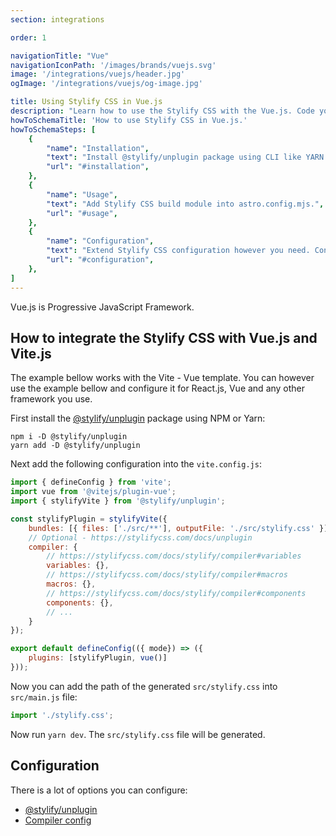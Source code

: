 ```yaml
---
section: integrations

order: 1

navigationTitle: "Vue"
navigationIconPath: '/images/brands/vuejs.svg'
image: '/integrations/vuejs/header.jpg'
ogImage: '/integrations/vuejs/og-image.jpg'

title: Using Stylify CSS in Vue.js
description: "Learn how to use the Stylify CSS with the Vue.js. Code your Vue.js website faster with Stylify CSS."
howToSchemaTitle: 'How to use Stylify CSS in Vue.js.'
howToSchemaSteps: [
	{
		"name": "Installation",
		"text": "Install @stylify/unplugin package using CLI like YARN or NPM.",
		"url": "#installation",
	},
	{
		"name": "Usage",
		"text": "Add Stylify CSS build module into astro.config.mjs.",
		"url": "#usage",
	},
	{
		"name": "Configuration",
		"text": "Extend Stylify CSS configuration however you need. Configure variables, components, custom selectors and a lot more.",
		"url": "#configuration",
	},
]
---
```


Vue.js is Progressive JavaScript Framework.

<stack-blitz-link link="stylify-vue-vite"></stack-blitz-link>

## How to integrate the Stylify CSS with Vue.js and Vite.js

The example bellow works with the Vite - Vue template. You can however use the example bellow and configure it for React.js, Vue and any other framework you use.

First install the [@stylify/unplugin](/docs/unplugin) package using NPM or Yarn:

```
npm i -D @stylify/unplugin
yarn add -D @stylify/unplugin
```

Next add the following configuration into the `vite.config.js`:

```js
import { defineConfig } from 'vite';
import vue from '@vitejs/plugin-vue';
import { stylifyVite } from '@stylify/unplugin';

const stylifyPlugin = stylifyVite({
    bundles: [{ files: ['./src/**'], outputFile: './src/stylify.css' }],
    // Optional - https://stylifycss.com/docs/unplugin
	compiler: {
		// https://stylifycss.com/docs/stylify/compiler#variables
		variables: {},
		// https://stylifycss.com/docs/stylify/compiler#macros
		macros: {},
		// https://stylifycss.com/docs/stylify/compiler#components
		components: {},
		// ...
	}
});

export default defineConfig(({ mode}) => ({
    plugins: [stylifyPlugin, vue()]
}));
```

Now you can add the path of the generated `src/stylify.css` into `src/main.js` file:

```js
import './stylify.css';
```

Now run `yarn dev`. The `src/stylify.css` file will be generated.

## Configuration
There is a lot of options you can configure:
- [@stylify/unplugin](/docs/unplugin)
- [Compiler config](/docs/stylify/compiler)

<where-to-next />
